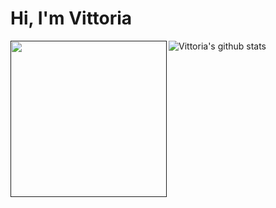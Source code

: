 # Hi, I'm Vittoria

<a href=""><img align="left" width="250" height="250" src="https://github.com/viborotto/viborotto/blob/master/octocatvi/octacat-vi.gif"></a> ![Vittoria's github stats](https://github-readme-stats.vercel.app/api?username=viborotto&show_icons=true&theme=tokyonight)





